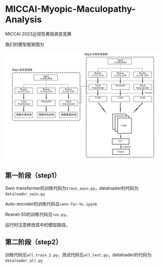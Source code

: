 # MICCAI-Myopic-Maculopathy-Analysis
MICCAI 2023近视性黄斑病变竞赛

我们的模型框架图为

![avatar](/frame.png)

## 第一阶段（step1）
Swin transformer的训练代码为`train_swin.py`，dataloader的代码为`dataloader_swin.py`

Auto-encoder的训练代码见`cann-for-hc.ipynb`

Resnet-50的训练代码见`run.py`。

运行时注意修改其中的模型路径。


## 第二阶段（step2）
训练代码见`all_train_2.py`，测试代码见`all_test.py`，dataloader的代码为`dataloader_all.py`

